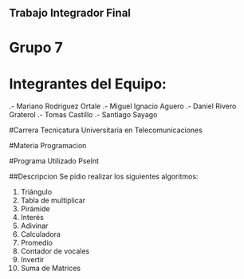## Trabajo Integrador Final

# Grupo 7

# **Integrantes del Equipo:**
.- Mariano Rodriguez Ortale 
.- Miguel Ignacio Aguero 
.- Daniel Rivero Graterol 
.- Tomas Castillo 
.- Santiago Sayago

#Carrera
Tecnicatura Universitaria en Telecomunicaciones

#Materia
Programacion

#Programa Utilizado
PseInt

##Descripcion
Se pidio realizar los siguientes algoritmos:
1.	Triángulo
2.	Tabla de multiplicar
3.	Pirámide
4.	Interés
5.	Adivinar
6.	Calculadora
7.	Promedio
8.	Contador de vocales
9.	Invertir
10.	Suma de Matrices
